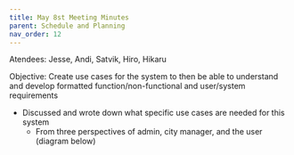 ```yaml
---
title: May 8st Meeting Minutes
parent: Schedule and Planning
nav_order: 12
---
```


Atendees: Jesse, Andi, Satvik, Hiro, Hikaru

Objective: Create use cases for the system to then be able to understand and develop formatted function/non-functional and user/system requirements

- Discussed and wrote down what specific use cases are needed for this system
  - From three perspectives of admin, city manager, and the user (diagram below)



